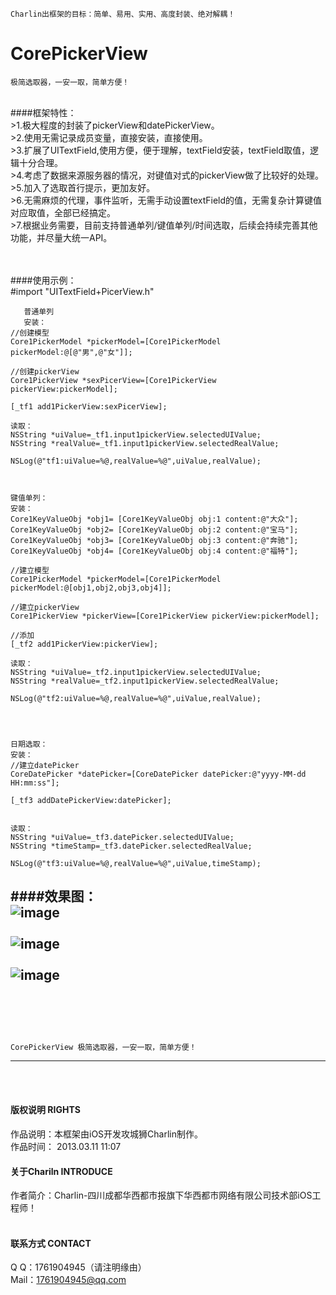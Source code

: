 
    Charlin出框架的目标：简单、易用、实用、高度封装、绝对解耦！

# CorePickerView
    极简选取器，一安一取，简单方便！
<br />
####框架特性：<br />
>1.极大程度的封装了pickerView和datePickerView。<br />
>2.使用无需记录成员变量，直接安装，直接使用。<br />
>3.扩展了UITextField,使用方便，便于理解，textField安装，textField取值，逻辑十分合理。<br />
>4.考虑了数据来源服务器的情况，对键值对式的pickerView做了比较好的处理。<br />
>5.加入了选取首行提示，更加友好。<br />
>6.无需麻烦的代理，事件监听，无需手动设置textField的值，无需复杂计算键值对应取值，全部已经搞定。<br />
>7.根据业务需要，目前支持普通单列/键值单列/时间选取，后续会持续完善其他功能，并尽量大统一API。<br />




<br /><br />
####使用示例：<br />
     #import "UITextField+PicerView.h"

       普通单列
       安装：
    //创建模型
    Core1PickerModel *pickerModel=[Core1PickerModel pickerModel:@[@"男",@"女"]];
    
    //创建pickerView
    Core1PickerView *sexPicerView=[Core1PickerView pickerView:pickerModel];
    
    [_tf1 add1PickerView:sexPicerView];
    
    读取：
    NSString *uiValue=_tf1.input1pickerView.selectedUIValue;
    NSString *realValue=_tf1.input1pickerView.selectedRealValue;
    
    NSLog(@"tf1:uiValue=%@,realValue=%@",uiValue,realValue);
    
    
    
    键值单列：
    安装：
    Core1KeyValueObj *obj1= [Core1KeyValueObj obj:1 content:@"大众"];
    Core1KeyValueObj *obj2= [Core1KeyValueObj obj:2 content:@"宝马"];
    Core1KeyValueObj *obj3= [Core1KeyValueObj obj:3 content:@"奔驰"];
    Core1KeyValueObj *obj4= [Core1KeyValueObj obj:4 content:@"福特"];

    //建立模型
    Core1PickerModel *pickerModel=[Core1PickerModel pickerModel:@[obj1,obj2,obj3,obj4]];
    
    //建立pickerView
    Core1PickerView *pickerView=[Core1PickerView pickerView:pickerModel];
    
    //添加
    [_tf2 add1PickerView:pickerView];
    
    读取：
    NSString *uiValue=_tf2.input1pickerView.selectedUIValue;
    NSString *realValue=_tf2.input1pickerView.selectedRealValue;
    
    NSLog(@"tf2:uiValue=%@,realValue=%@",uiValue,realValue);
    
    
    
    
    日期选取：
    安装：
    //建立datePicker
    CoreDatePicker *datePicker=[CoreDatePicker datePicker:@"yyyy-MM-dd HH:mm:ss"];
    
    [_tf3 addDatePickerView:datePicker];
    
    
    读取：
    NSString *uiValue=_tf3.datePicker.selectedUIValue;
    NSString *timeStamp=_tf3.datePicker.selectedRealValue;
    
    NSLog(@"tf3:uiValue=%@,realValue=%@",uiValue,timeStamp);


####效果图：<br />
![image](./CorePickerView/pic/1.jpg)<br /><br />
![image](./CorePickerView/pic/2.png)<br /><br />
![image](./CorePickerView/pic/3.jpg)<br /><br />
<br /><br />
-----
    CorePickerView 极简选取器，一安一取，简单方便！
-----

<br /><br />

#### 版权说明 RIGHTS <br />
作品说明：本框架由iOS开发攻城狮Charlin制作。<br />
作品时间： 2013.03.11 11:07<br />


#### 关于Chariln INTRODUCE <br />
作者简介：Charlin-四川成都华西都市报旗下华西都市网络有限公司技术部iOS工程师！<br /><br />


#### 联系方式 CONTACT <br />
Q    Q：1761904945（请注明缘由）<br />
Mail：1761904945@qq.com<br />

